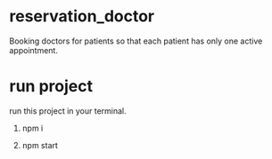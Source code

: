 # reservation_doctor
Booking doctors for patients so that each patient has only one active appointment.


# run project
run this project in your terminal.

1) npm i

2) npm start

